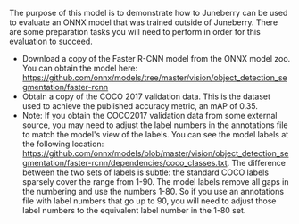 The purpose of this model is to demonstrate how to Juneberry can be used to evaluate an ONNX model 
that was trained outside of Juneberry. There are some preparation tasks you will need to perform in 
order for this evaluation to succeed. 

 - Download a copy of the Faster R-CNN model from the ONNX model zoo. You can obtain the model here: 
https://github.com/onnx/models/tree/master/vision/object_detection_segmentation/faster-rcnn
 - Obtain a copy of the COCO 2017 validation data. This is the dataset used to achieve the 
published accuracy metric, an mAP of 0.35.
 - Note: If you obtain the COCO2017 validation data from some external source, you may need to 
adjust the label numbers in the annotations file to match the model's view of the labels. 
You can see the model labels at the following location: 
https://github.com/onnx/models/blob/master/vision/object_detection_segmentation/faster-rcnn/dependencies/coco_classes.txt. 
The difference between the two sets of labels is subtle: the standard COCO labels sparsely cover the range from 1-90. 
The model labels remove all gaps in the numbering and use the numbers 1-80. So if you use an annotations file with 
label numbers that go up to 90, you will need to adjust those label numbers to the equivalent label number in the 
1-80 set.